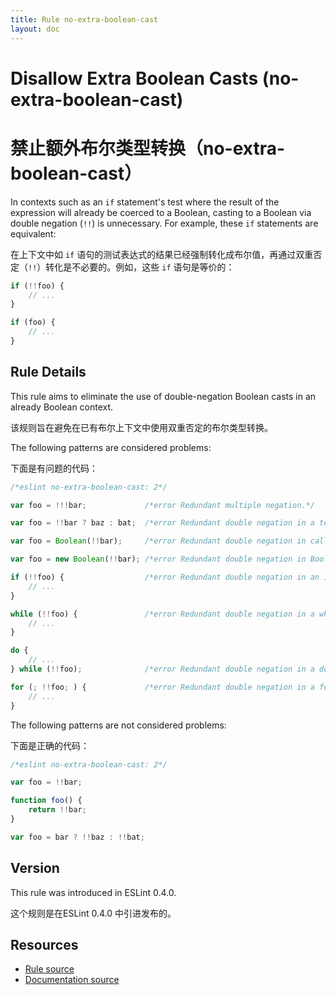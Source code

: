 ```yaml
---
title: Rule no-extra-boolean-cast
layout: doc
---
```

<!-- Note: No pull requests accepted for this file. See README.md in the root directory for details. -->
# Disallow Extra Boolean Casts (no-extra-boolean-cast)
# 禁止额外布尔类型转换（no-extra-boolean-cast）

In contexts such as an `if` statement's test where the result of the expression will already be coerced to a Boolean, casting to a Boolean via double negation (`!!`) is unnecessary. For example, these `if` statements are equivalent:

在上下文中如 `if` 语句的测试表达式的结果已经强制转化成布尔值，再通过双重否定（`!!`）转化是不必要的。例如，这些 `if` 语句是等价的：

```js
if (!!foo) {
    // ...
}

if (foo) {
    // ...
}
```

## Rule Details

This rule aims to eliminate the use of double-negation Boolean casts in an already Boolean context.

该规则旨在避免在已有布尔上下文中使用双重否定的布尔类型转换。

The following patterns are considered problems:

下面是有问题的代码：

```js
/*eslint no-extra-boolean-cast: 2*/

var foo = !!!bar;             /*error Redundant multiple negation.*/

var foo = !!bar ? baz : bat;  /*error Redundant double negation in a ternary condition.*/

var foo = Boolean(!!bar);     /*error Redundant double negation in call to Boolean().*/

var foo = new Boolean(!!bar); /*error Redundant double negation in Boolean constructor call.*/

if (!!foo) {                  /*error Redundant double negation in an if statement condition.*/
    // ...
}

while (!!foo) {               /*error Redundant double negation in a while loop condition.*/
    // ...
}

do {
    // ...
} while (!!foo);              /*error Redundant double negation in a do while loop condition.*/

for (; !!foo; ) {             /*error Redundant double negation in a for loop condition.*/
    // ...
}
```

The following patterns are not considered problems:

下面是正确的代码：

```js
/*eslint no-extra-boolean-cast: 2*/

var foo = !!bar;

function foo() {
    return !!bar;
}

var foo = bar ? !!baz : !!bat;
```

## Version

This rule was introduced in ESLint 0.4.0.

这个规则是在ESLint 0.4.0 中引进发布的。


## Resources

* [Rule source](https://github.com/eslint/eslint/tree/master/lib/rules/no-extra-boolean-cast.js)
* [Documentation source](https://github.com/eslint/eslint/tree/master/docs/rules/no-extra-boolean-cast.md)
